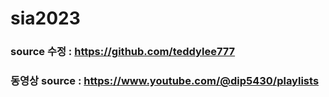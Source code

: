 # sia2023
### source 수정 : https://github.com/teddylee777 
### 동영상 source : https://www.youtube.com/@dip5430/playlists
